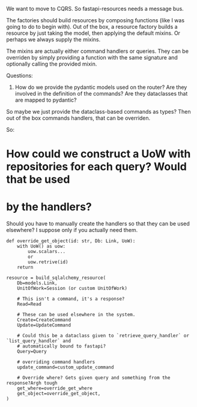 We want to move to CQRS. So fastapi-resources needs a message bus.

The factories should build resources by composing functions (like I was going to do to begin with). Out of the box, a resource factory builds a resource by just taking the model, then applying the default mixins. Or perhaps we always supply the mixins.

The mixins are actually either command handlers or queries. They can be overriden by simply providing a function with the same signature and optionally calling the provided mixin.

Questions:
1. How do we provide the pydantic models used on the router? Are they involved in the definition of the commands? Are they dataclasses that are mapped to pydantic?

So maybe we just provide the dataclass-based commands as types? Then out of the box commands handlers, that can be overriden.


So:

# How could we construct a UoW with repositories for each query? Would that be used
# by the handlers?

Should you have to manually create the handlers so that they can be used elsewhere? I suppose only if you actually need them.

```
def override_get_object(id: str, Db: Link, UoW):
    with UoW() as uow:
        uow.scalars...
        or 
        uow.retrive(id)
    return 

resource = build_sqlalchemy_resource(
    Db=models.Link,
    UnitOfWork=Session (or custom UnitOfWork)

    # This isn't a command, it's a response?
    Read=Read

    # These can be used elsewhere in the system.
    Create=CreateCommand
    Update=UpdateCommand

    # Could this be a dataclass given to `retrieve_query_handler` or `list_query_handler` and
    # automatically bound to fastapi?
    Query=Query

    # overriding command handlers
    update_command=custom_update_command

    # Override where? Gets given query and something from the response?Argh tough
    get_where=override_get_where
    get_object=override_get_object,
)
```
